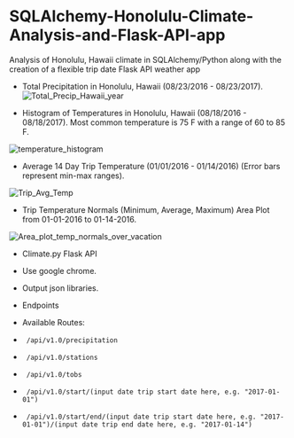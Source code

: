 # SQLAlchemy-Honolulu-Climate-Analysis-and-Flask-API-app
Analysis of  Honolulu, Hawaii climate in  SQLAlchemy/Python along with the creation of a flexible trip date Flask API weather app



- Total Precipitation in Honolulu, Hawaii (08/23/2016 - 08/23/2017).
![Total_Precip_Hawaii_year](https://user-images.githubusercontent.com/48166327/60390825-23ebbd00-9a94-11e9-8e30-a0b42b252fd9.png)



- Histogram of Temperatures in Honolulu, Hawaii (08/18/2016 - 08/18/2017). Most common temperature is 75 F with a range of 60 to 85 F. 

![temperature_histogram](https://user-images.githubusercontent.com/48166327/60390828-28b07100-9a94-11e9-9548-dbcf6ef8fc5d.png)



- Average 14 Day Trip Temperature (01/01/2016 - 01/14/2016) (Error bars represent min-max ranges).

![Trip_Avg_Temp](https://user-images.githubusercontent.com/48166327/60390830-2b12cb00-9a94-11e9-97ba-d56aabf52562.png)



- Trip Temperature Normals (Minimum, Average, Maximum) Area Plot from 01-01-2016 to 01-14-2016.

![Area_plot_temp_normals_over_vacation](https://user-images.githubusercontent.com/48166327/60390831-2f3ee880-9a94-11e9-9525-16d43888bccd.png)





- Climate.py Flask API

- Use google chrome. 
- Output json libraries.

- Endpoints
- Available Routes:

 -      /api/v1.0/precipitation
 -      /api/v1.0/stations
 -      /api/v1.0/tobs
 -      /api/v1.0/start/(input date trip start date here, e.g. "2017-01-01")
 -      /api/v1.0/start/end/(input date trip start date here, e.g. "2017-01-01")/(input date trip end date here, e.g. "2017-01-14")

